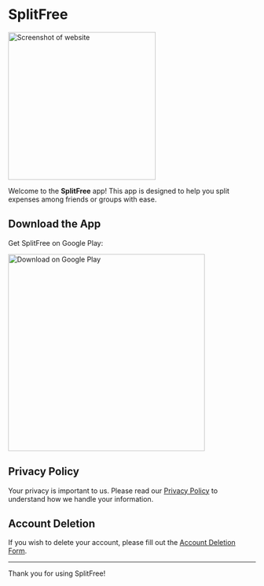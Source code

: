 # SplitFree

<img src="https://i.ibb.co/fvs0KY2/splitfree-xyz.png" alt="Screenshot of website" width="300"/>

Welcome to the **SplitFree** app! This app is designed to help you split expenses among friends or groups with ease.

## Download the App

Get SplitFree on Google Play:

<img src="https://play.google.com/intl/en_us/badges/images/generic/en_badge_web_generic.png" alt="Download on Google Play" width="400"/>

## Privacy Policy

Your privacy is important to us. Please read our [Privacy Policy](https://splitfree.xyz/privacy) to understand how we handle your information.

## Account Deletion

If you wish to delete your account, please fill out the [Account Deletion Form](https://splitfree.xyz/account/delete).

---
Thank you for using SplitFree!
